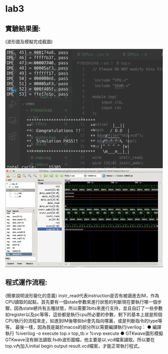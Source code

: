 # lab3
## 實驗結果圖:
(波形圖及模擬完成截圖)

<img src="../../image/image_hw3_figure1.png" alt="Editor" width="500">

<img src="../../image/image_hw3_figure2.png" alt="Editor" width="500">

## 程式運作流程:
(簡單說明波形變化的意義)
instr_read代表instruction是否有被讀進去IM，作為CPU讀取的起點，首先要有一個state參數來進行狀態的判斷現在要執行哪一個步驟，因為state總共有五種狀態，所以需要3bits來進行支持，並且自訂了一些參數如register以及pc等等，這些都是執行cpu所必要的參數，剩下的基本上就是照個CPU執行的流程來走，如進到IM後哪些bit會先指向哪裏，或是判斷指令的type等等。
最後一樣，因為我是屬於macos的部分所以需要編譯執行iverilog：
●	編譯執行 %iverilog -o execute top.v top_tb.v %vvp execute
●	GTKwave圖形模擬 GTKwave沒有辦法讀取.fsdb波形圖檔，他主要是以.vcd檔案讀取。所以要在top.v內加入initial begin output result.vcd檔案，才能正常執行程式。
